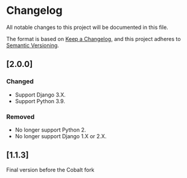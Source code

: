 # Changelog

All notable changes to this project will be documented in this file.

The format is based on [Keep a Changelog](https://keepachangelog.com/en/1.0.0/),
and this project adheres to [Semantic Versioning](https://semver.org/spec/v2.0.0.html).

## [2.0.0]

### Changed
- Support Django 3.X.
- Support Python 3.9.

### Removed
- No longer support Python 2.
- No longer support Django 1.X or 2.X.

## [1.1.3]

Final version before the Cobalt fork
